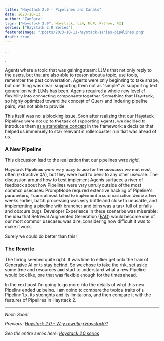 ```yaml
---
title: "Haystack 2.0 - Pipelines and Canals"
date: 2023-10-13
author: "ZanSara"
tags: ["Haystack 2.0", Haystack, LLM, NLP, Python, AI]
series: ["Haystack 2.0 Series"]
featuredImage: "/posts/2023-10-11-haystack-series-pipelines.png"
draft: true
---
```


...


.


Agents where a topic that was gaining steam: LLMs that not only reply to the users, but that are also able to reason about a topic, use tools, remember the past conversation. Agents were only beginning to take shape, but one thing was clear: supporting them not as "simple" as supporting text generation with LLMs has been. Agents required a whole new level of flexibility into connecting components together. Something that Haystack, so highly optimized toward the concept of Query and Indexing pipeline pairs, was not able to provide.

This itself was not a blocking issue. Soon after realizing that our Haystack Pipelines were not up to the task of supporting Agents, we decided to introduce them [as a standalone concept](https://github.com/deepset-ai/haystack/pull/3925) in the framework: a decision that helped us immensely to stay relevant in rollercoaster run that was ahead of us.

### A New Pipeline

This discussion lead to the realization that our pipelines were *rigid*. 

Haystack Pipelines were very easy to use for the usecases we met most often (extractive QA), but they were hard to bend to any other usecase. The discussion around how to best implement Agents surfaced a river of feedback about how Pipelines were very unruly outside of the most common usecases: PromptNode required extensive hacking of Pipeline's parameters, Tuana almost failed to implement a summarization demo a few weeks earlier, batch processing was very brittle and close to unusable, and implementing a pipeline with branches and joins was a task full of pitfalls and obscure bugs. Developer Experience in these scenarios was miserable: the idea that Retrieval Augmented Generation ([RAG](https://www.deepset.ai/blog/llms-retrieval-augmentation)) would become one of our most common usecases was dire, considering how difficult it was to make it work.

Surely we could do better than this!

### The Rewrite

The timing seemed quite right. It was time to either get onto the train of Generative AI or to stay behind. So we chose to take the risk, set aside some time and resources and start to understand what a new Pipeline  would look like, one that was flexible enough for the times ahead.

In the next post I'm going to go more into the details of what this new Pipeline ended up being. I am going to compare the typical traits of a Pipeline 1.x, its strenghts and its limitations, and then compare it with the features of Pipelines in Haystack 2.

---

*Next: Soon!*

*Previous: [Haystack 2.0 - Why rewriting Haystack?!](/posts/2023-10-10-haystack-series-why)*

*See the entire series here: [Haystack 2.0 series](/series/haystack-2.0-series/)*